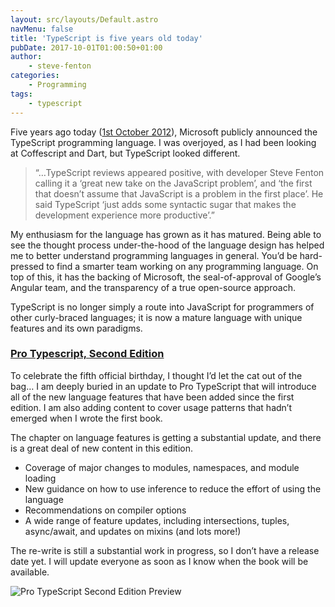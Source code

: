 ```yaml
---
layout: src/layouts/Default.astro
navMenu: false
title: 'TypeScript is five years old today'
pubDate: 2017-10-01T01:00:50+01:00
author:
    - steve-fenton
categories:
    - Programming
tags:
    - typescript
---
```


Five years ago today ([1st October 2012](https://blogs.msdn.microsoft.com/somasegar/2012/10/01/typescript-javascript-development-at-application-scale/)), Microsoft publicly announced the TypeScript programming language. I was overjoyed, as I had been looking at Coffescript and Dart, but TypeScript looked different.

> “…TypeScript reviews appeared positive, with developer Steve Fenton calling it a ‘great new take on the JavaScript problem’, and ‘the first that doesn’t assume that JavaScript is a problem in the first place’. He said TypeScript ‘just adds some syntactic sugar that makes the development experience more productive’.”

My enthusiasm for the language has grown as it has matured. Being able to see the thought process under-the-hood of the language design has helped me to better understand programming languages in general. You’d be hard-pressed to find a smarter team working on any programming language. On top of this, it has the backing of Microsoft, the seal-of-approval of Google’s Angular team, and the transparency of a true open-source approach.

TypeScript is no longer simply a route into JavaScript for programmers of other curly-braced languages; it is now a mature language with unique features and its own paradigms.

### [Pro Typescript, Second Edition](https://www.stevefenton.co.uk/publications/pro-typescript/)

To celebrate the fifth official birthday, I thought I’d let the cat out of the bag… I am deeply buried in an update to Pro TypeScript that will introduce all of the new language features that have been added since the first edition. I am also adding content to cover usage patterns that hadn’t emerged when I wrote the first book.

The chapter on language features is getting a substantial update, and there is a great deal of new content in this edition.

- Coverage of major changes to modules, namespaces, and module loading
- New guidance on how to use inference to reduce the effort of using the language
- Recommendations on compiler options
- A wide range of feature updates, including intersections, tuples, async/await, and updates on mixins (and lots more!)

The re-write is still a substantial work in progress, so I don’t have a release date yet. I will update everyone as soon as I know when the book will be available.

![Pro TypeScript Second Edition Preview](https://www.stevefenton.co.uk/wp-content/uploads/2017/09/cover-preview.png)